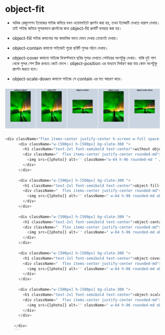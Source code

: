 # object-fit
- অধিক রেজুলেশন ইমেজের সাইজ কমিয়ে যখন ওয়েবসাইটে প্রদর্শন করা হয়, তখন ইমেজটি দেখতে খারাপ দেখায়। তাই সাইজ কমিয়ে সুন্দরভাবে প্রদর্শনের জন্য object-fit প্রপার্টি ব্যবহার করা হয়।

- object-fill সাইজ কমানোর পর স্বাভাবিক ভাবে যেমন দেখায় তেমনেই দেখায়।
- object-contain কমানো সাইজেই পুরো ছবিটি সুন্দর গঠনে দেখায়। 
- object-cover কমানো সাইজে ডিফল্টভাবে ছবির সুন্দর দেখাতে সেন্টারের অংশটুকু দেখায়। বাকি দুই পাশ থেকে সুন্দর শেপ ঠিক রাখতে কেটে ফেলে। object-position এর মাধ্যমে নির্ধারণ করা যায় কোন অংশটুকু প্রদর্শন করতে হবে।
- object-scale-down কমানো সাইজে সে contain এর মত আচরণ করে। 

<img src='./images/object.jpg'>

```js
<div className="flex items-center justify-center h-screen w-full space-x-1" >
      <div className="w-[500px] h-[500px] bg-slate-300 ">
        <h1 className="text-2xl font-semibold text-center">without object</h1>
        <div className="  flex items-center justify-center rounded-md">
          <img src={[photo]} alt='' className="w-64 h-96 rounded-md " />
        </div>
      </div>

      <div className="w-[500px] h-[500px] bg-slate-300 ">
        <h1 className="text-2xl font-semibold text-center">object-fill</h1>
        <div className="  flex items-center justify-center rounded-md">
          <img src={[photo]} alt='' className=" w-64 h-96 rounded-md object-fill" />
        </div>
      </div>

      <div className="w-[500px] h-[500px] bg-slate-300 ">
        <h1 className="text-2xl font-semibold text-center">object-contain</h1>
        <div className="  flex items-center justify-center rounded-md">
          <img src={[photo]} alt='' className=" w-64 h-96 rounded-md object-contain" />
        </div>
      </div>

      <div className="w-[500px] h-[500px] bg-slate-300 ">
        <h1 className="text-2xl font-semibold text-center">object-cover</h1>
        <div className="  flex items-center justify-center rounded-md">
          <img src={[photo]} alt='' className=" w-64 h-96 rounded-md object-cover" />
        </div>
      </div>

      <div className="w-[500px] h-[500px] bg-slate-300 ">
        <h1 className="text-2xl font-semibold text-center">object-scale-down</h1>
        <div className="  flex items-center justify-center rounded-md">
          <img src={[photo]} alt='' className=" w-64 h-96 rounded-md object-scale-down" />
        </div>
      </div>

    </div>
    ```